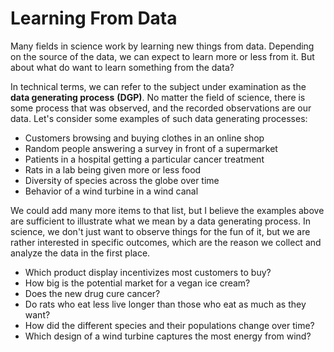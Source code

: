 # Learning From Data

Many fields in science work by learning new things from data. Depending on the source of the data, we can expect to learn more or less from it. But about what do want to learn something from the data?

In technical terms, we can refer to the subject under examination as the **data generating process** **(DGP)**. No matter the field of science, there is some process that was observed, and the recorded observations are our data. Let's consider some examples of such data generating processes:

* Customers browsing and buying clothes in an online shop
* Random people answering a survey in front of a supermarket
* Patients in a hospital getting a particular cancer treatment
* Rats in a lab being given more or less food
* Diversity of species across the globe over time
* Behavior of a wind turbine in a wind canal

We could add many more items to that list, but I believe the examples above are sufficient to illustrate what we mean by a data generating process. In science, we don't just want to observe things for the fun of it, but we are rather interested in specific outcomes, which are the reason we collect and analyze the data in the first place.

* Which product display incentivizes most customers to buy?
* How big is the potential market for a vegan ice cream?
* Does the new drug cure cancer?
* Do rats who eat less live longer than those who eat as much as they want?
* How did the different species and their populations change over time?
* Which design of a wind turbine captures the most energy from wind?&#x20;

